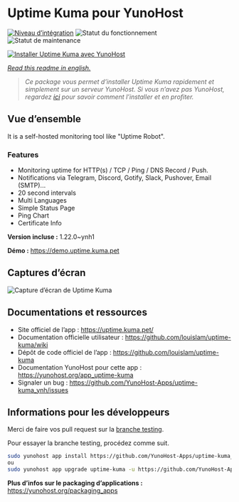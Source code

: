 <!--
N.B.: This README was automatically generated by https://github.com/YunoHost/apps/tree/master/tools/README-generator
It shall NOT be edited by hand.
-->

# Uptime Kuma pour YunoHost

[![Niveau d’intégration](https://dash.yunohost.org/integration/uptime-kuma.svg)](https://dash.yunohost.org/appci/app/uptime-kuma) ![Statut du fonctionnement](https://ci-apps.yunohost.org/ci/badges/uptime-kuma.status.svg) ![Statut de maintenance](https://ci-apps.yunohost.org/ci/badges/uptime-kuma.maintain.svg)

[![Installer Uptime Kuma avec YunoHost](https://install-app.yunohost.org/install-with-yunohost.svg)](https://install-app.yunohost.org/?app=uptime-kuma)

*[Read this readme in english.](./README.md)*

> *Ce package vous permet d’installer Uptime Kuma rapidement et simplement sur un serveur YunoHost.
Si vous n’avez pas YunoHost, regardez [ici](https://yunohost.org/#/install) pour savoir comment l’installer et en profiter.*

## Vue d’ensemble

It is a self-hosted monitoring tool like "Uptime Robot".

### Features

- Monitoring uptime for HTTP(s) / TCP / Ping / DNS Record / Push.
- Notifications via Telegram, Discord, Gotify, Slack, Pushover, Email (SMTP)...
- 20 second intervals
- Multi Languages
- Simple Status Page
- Ping Chart
- Certificate Info


**Version incluse :** 1.22.0~ynh1

**Démo :** https://demo.uptime.kuma.pet

## Captures d’écran

![Capture d’écran de Uptime Kuma](./doc/screenshots/example.jpg)

## Documentations et ressources

* Site officiel de l’app : <https://uptime.kuma.pet/>
* Documentation officielle utilisateur : <https://github.com/louislam/uptime-kuma/wiki>
* Dépôt de code officiel de l’app : <https://github.com/louislam/uptime-kuma>
* Documentation YunoHost pour cette app : <https://yunohost.org/app_uptime-kuma>
* Signaler un bug : <https://github.com/YunoHost-Apps/uptime-kuma_ynh/issues>

## Informations pour les développeurs

Merci de faire vos pull request sur la [branche testing](https://github.com/YunoHost-Apps/uptime-kuma_ynh/tree/testing).

Pour essayer la branche testing, procédez comme suit.

``` bash
sudo yunohost app install https://github.com/YunoHost-Apps/uptime-kuma_ynh/tree/testing --debug
ou
sudo yunohost app upgrade uptime-kuma -u https://github.com/YunoHost-Apps/uptime-kuma_ynh/tree/testing --debug
```

**Plus d’infos sur le packaging d’applications :** <https://yunohost.org/packaging_apps>